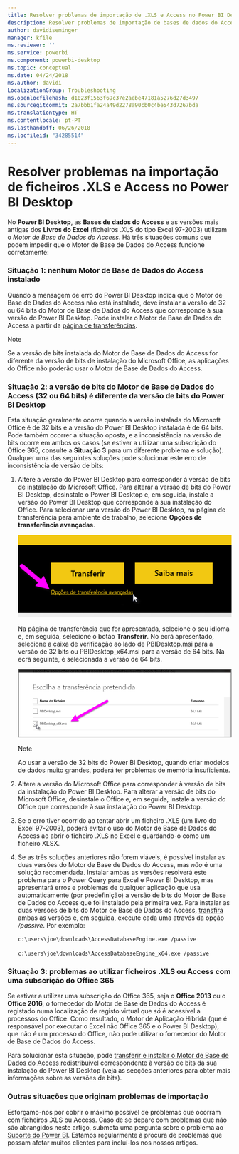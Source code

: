 ```yaml
---
title: Resolver problemas de importação de .XLS e Access no Power BI Desktop
description: Resolver problemas de importação de bases de dados do Access e folhas de cálculo .XLS no Power BI Desktop e Power Query
author: davidiseminger
manager: kfile
ms.reviewer: ''
ms.service: powerbi
ms.component: powerbi-desktop
ms.topic: conceptual
ms.date: 04/24/2018
ms.author: davidi
LocalizationGroup: Troubleshooting
ms.openlocfilehash: d1023f1563f69c37e2aebe47181a5276d27d3497
ms.sourcegitcommit: 2a7bbb1fa24a49d2278a90cb0c4be543d7267bda
ms.translationtype: HT
ms.contentlocale: pt-PT
ms.lasthandoff: 06/26/2018
ms.locfileid: "34285514"
---
```

# <a name="resolve-issues-importing-access-and-xls-files-in-power-bi-desktop"></a>Resolver problemas na importação de ficheiros .XLS e Access no Power BI Desktop
No **Power BI Desktop**, as **Bases de dados do Access** e as versões mais antigas dos **Livros do Excel** (ficheiros .XLS do tipo Excel 97-2003) utilizam o *Motor de Base de Dados do Access*. Há três situações comuns que podem impedir que o Motor de Base de Dados do Access funcione corretamente:

### <a name="situation-1-no-access-database-engine-installed"></a>Situação 1: nenhum Motor de Base de Dados do Access instalado
Quando a mensagem de erro do Power BI Desktop indica que o Motor de Base de Dados do Access não está instalado, deve instalar a versão de 32 ou 64 bits do Motor de Base de Dados do Access que corresponde à sua versão do Power BI Desktop. Pode instalar o Motor de Base de Dados do Access a partir da [página de transferências](http://www.microsoft.com/en-us/download/details.aspx?id=13255).

>[!NOTE]
>Se a versão de bits instalada do Motor de Base de Dados do Access for diferente da versão de bits de instalação do Microsoft Office, as aplicações do Office não poderão usar o Motor de Base de Dados do Access.

### <a name="situation-2-the-access-database-engine-bit-version-32-bit-or-64-bit-is-different-from-your-power-bi-desktop-bit-version"></a>Situação 2: a versão de bits do Motor de Base de Dados do Access (32 ou 64 bits) é diferente da versão de bits do Power BI Desktop
Esta situação geralmente ocorre quando a versão instalada do Microsoft Office é de 32 bits e a versão do Power BI Desktop instalada é de 64 bits. Pode também ocorrer a situação oposta, e a inconsistência na versão de bits ocorre em ambos os casos (se estiver a utilizar uma subscrição do Office 365, consulte a **Situação 3** para um diferente problema e solução). Qualquer uma das seguintes soluções pode solucionar este erro de inconsistência de versão de bits:

1. Altere a versão do Power BI Desktop para corresponder à versão de bits de instalação do Microsoft Office. Para alterar a versão de bits do Power BI Desktop, desinstale o Power BI Desktop e, em seguida, instale a versão do Power BI Desktop que corresponde à sua instalação do Office. Para selecionar uma versão do Power BI Desktop, na página de transferência para ambiente de trabalho, selecione **Opções de transferência avançadas**.
   
   ![](media/desktop-access-database-errors/desktop-access-errors-1.png)
   
   Na página de transferência que for apresentada, selecione o seu idioma e, em seguida, selecione o botão **Transferir**. No ecrã apresentado, selecione a caixa de verificação ao lado de PBIDesktop.msi para a versão de 32 bits ou PBIDesktop_x64.msi para a versão de 64 bits. Na ecrã seguinte, é selecionada a versão de 64 bits.
   
   ![](media/desktop-access-database-errors/desktop-access-errors-2.png)
   
   >[!NOTE]
   >Ao usar a versão de 32 bits do Power BI Desktop, quando criar modelos de dados muito grandes, poderá ter problemas de memória insuficiente.
2. Altere a versão do Microsoft Office para corresponder à versão de bits da instalação do Power BI Desktop. Para alterar a versão de bits do Microsoft Office, desinstale o Office e, em seguida, instale a versão do Office que corresponde à sua instalação do Power BI Desktop.
3. Se o erro tiver ocorrido ao tentar abrir um ficheiro .XLS (um livro do Excel 97-2003), poderá evitar o uso do Motor de Base de Dados do Access ao abrir o ficheiro .XLS no Excel e guardando-o como um ficheiro XLSX.
4. Se as três soluções anteriores não forem viáveis, é possível instalar as duas versões do Motor de Base de Dados do Access, mas *não* é uma solução recomendada. Instalar ambas as versões resolverá este problema para o Power Query para Excel e Power BI Desktop, mas apresentará erros e problemas de qualquer aplicação que usa automaticamente (por predefinição) a versão de bits do Motor de Base de Dados do Access que foi instalado pela primeira vez. Para instalar as duas versões de bits do Motor de Base de Dados do Access, [transfira](http://www.microsoft.com/en-us/download/details.aspx?id=13255) ambas as versões e, em seguida, execute cada uma através da opção */passive*. Por exemplo:
   
       c:\users\joe\downloads\AccessDatabaseEngine.exe /passive
   
       c:\users\joe\downloads\AccessDatabaseEngine_x64.exe /passive

### <a name="situation-3-trouble-using-access-or-xls-files-with-an-office-365-subscription"></a>Situação 3: problemas ao utilizar ficheiros .XLS ou Access com uma subscrição do Office 365
Se estiver a utilizar uma subscrição do Office 365, seja o **Office 2013** ou o **Office 2016**, o fornecedor do Motor de Base de Dados do Access é registado numa localização de registo virtual que *só* é acessível a processos do Office. Como resultado, o Motor de Aplicação Híbrida (que é responsável por executar o Excel não Office 365 e o Power BI Desktop), que não é um processo do Office, não pode utilizar o fornecedor do Motor de Base de Dados do Access.

Para solucionar esta situação, pode [transferir e instalar o Motor de Base de Dados do Access redistribuível](http://www.microsoft.com/en-us/download/details.aspx?id=13255) correspondente à versão de bits da sua instalação do Power BI Desktop (veja as secções anteriores para obter mais informações sobre as versões de bits).

### <a name="other-situations-that-cause-import-issues"></a>Outras situações que originam problemas de importação
Esforçamo-nos por cobrir o máximo possível de problemas que ocorram com ficheiros .XLS ou Access. Caso de se depare com problemas que não são abrangidos neste artigo, submeta uma pergunta sobre o problema ao [Suporte do Power BI](https://powerbi.microsoft.com/support/). Estamos regularmente à procura de problemas que possam afetar muitos clientes para incluí-los nos nossos artigos.

